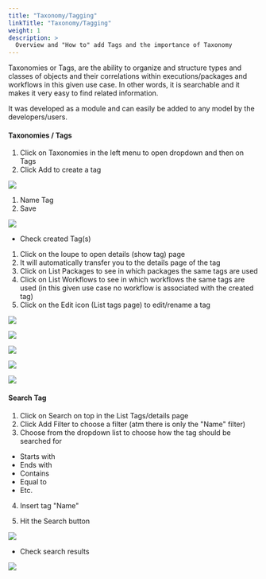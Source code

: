 ```yaml
---
title: "Taxonomy/Tagging"
linkTitle: "Taxonomy/Tagging"
weight: 1
description: >
  Overview and "How to" add Tags and the importance of Taxonomy
---
```


Taxonomies or Tags, are the ability to organize and structure types and classes of objects and their correlations within executions/packages and workflows in this given use case. In other words, it is searchable and it makes it very easy to find related information.

It was developed as a module and can easily be added to any model by the developers/users.

#### Taxonomies / Tags

1. Click on Taxonomies in the left menu to open dropdown and then on Tags
2. Click Add to create a tag

![](/images/taxonomies_tags_add.png)

1. Name Tag
2. Save

![](/images/create_tag_save.png)

- Check created Tag(s)

1. Click on the loupe to open details (show tag) page
2. It will automatically transfer you to the details page of the tag
3. Click on List Packages to see in which packages the same tags are used
4. Click on List Workflows to see in which workflows the same tags are used (in this given use case no workflow is associated with the created tag)
5. Click on the Edit icon (List tags page) to edit/rename a tag

![](/images/tag_list_click_loupe_details.png)

![](/images/show_tag_details.png)

![](/images/list_tag_packages.png)

![](/images/list_workflows_tag.png)

![](/images/list_tags_edit.png)

#### Search Tag

1. Click on Search  on top in the List Tags/details page
2. Click Add Filter to choose a filter (atm there is only the "Name" filter)
3. Choose from the dropdown list to choose how the tag should be searched for

- Starts with
- Ends with
- Contains
- Equal to
- Etc.

4. Insert tag "Name"

5. Hit the Search button

![](/images/search_tag_filter.png)

- Check search results

![](/images/search_results.png)